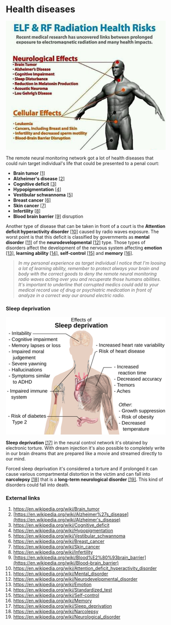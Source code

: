 # Health diseases 

![ELF radiation health](../Images/radiation_health.jpg)

The remote neural monitoring network got a lot of health diseases that could ruin target individual's life that could be presented to a penal court:

- **Brain tumor** [[1]](https://en.wikipedia.org/wiki/Brain_tumor)
- **Alzheimer's disease** [[2]](https://en.wikipedia.org/wiki/Alzheimer%27s_disease)
- **Cognitive deficit** [[3]](https://en.wikipedia.org/wiki/Cognitive_deficit)
- **Hypopigmentation** [[4]](https://en.wikipedia.org/wiki/Hypopigmentation)
- **Vestibular schwannoma** [[5]](https://en.wikipedia.org/wiki/Vestibular_schwannoma)
- **Breast cancer** [[6]](https://en.wikipedia.org/wiki/Breast_cancer)
- **Skin cancer** [[7]](https://en.wikipedia.org/wiki/Skin_cancer)
- **Infertility** [[8]](https://en.wikipedia.org/wiki/Infertility)
- **Blood brain barrier** [[9]](https://en.wikipedia.org/wiki/Blood%E2%80%93brain_barrier) disruption

Another type of disease that can be taken in front of a court is the **Attention deficit hyperactivity disorder** [[10]](https://en.wikipedia.org/wiki/Attention_deficit_hyperactivity_disorder) caused by radio waves exposure. The worst point is that this deficit is classified by governments as **mental disorder** [[11]](https://en.wikipedia.org/wiki/Mental_disorder) of the **neurodevelopmental** [[12]](https://en.wikipedia.org/wiki/Neurodevelopmental_disorder) type. Those types of disorders affect the development of the nervous system affecting **emotion** [[13]](https://en.wikipedia.org/wiki/Emotion), **learning ability** [[14]](https://en.wikipedia.org/wiki/Standardized_test), **self-control** [[15]](https://en.wikipedia.org/wiki/Self-control) and **memory** [[16]](https://en.wikipedia.org/wiki/Memory). 

> *In my personal experience as target individual I notice that I'm loosing a lot of learning ability, remember to protect always your brain and body with the correct goods to deny the remote neural monitoring radio waves acting over you and recuperate those humans abilities. It's important to underline that corrupted medics could add to your medical record use of drug or psychiatric medication in front of analyze in a correct way our around electric radio.* 

### Sleep deprivation

![Effects of sleep deprivation](../Images/Effects_of_sleep_deprivation.svg.png)

**Sleep deprivation** [[17]](https://en.wikipedia.org/wiki/Sleep_deprivation) in the neural control network it's obtained by electronic torture. With dream injection it's also possible to completely write in our brain dreams that are prepared like a movie and streamed directly to our mind. 

Forced sleep deprivation it's considered a torture and if prolonged it can cause various compartmental distortion in the victim and can fall into **narcolepsy** [[18]](https://en.wikipedia.org/wiki/Narcolepsy) that is a **long-term neurological disorder** [[19]](https://en.wikipedia.org/wiki/Neurological_disorder).  This kind of disorders could fall into death.

### External links

1. https://en.wikipedia.org/wiki/Brain_tumor
2. [https://en.wikipedia.org/wiki/Alzheimer%27s_disease](https://en.wikipedia.org/wiki/Alzheimer's_disease)
3. https://en.wikipedia.org/wiki/Cognitive_deficit
4. https://en.wikipedia.org/wiki/Hypopigmentation
5. https://en.wikipedia.org/wiki/Vestibular_schwannoma
6. https://en.wikipedia.org/wiki/Breast_cancer
7. https://en.wikipedia.org/wiki/Skin_cancer
8. https://en.wikipedia.org/wiki/Infertility
9. [https://en.wikipedia.org/wiki/Blood%E2%80%93brain_barrier](https://en.wikipedia.org/wiki/Blood–brain_barrier)
10. https://en.wikipedia.org/wiki/Attention_deficit_hyperactivity_disorder
11. https://en.wikipedia.org/wiki/Mental_disorder
12. https://en.wikipedia.org/wiki/Neurodevelopmental_disorder
13. https://en.wikipedia.org/wiki/Emotion
14. https://en.wikipedia.org/wiki/Standardized_test
15. https://en.wikipedia.org/wiki/Self-control
16. https://en.wikipedia.org/wiki/Memory
17. https://en.wikipedia.org/wiki/Sleep_deprivation
18. https://en.wikipedia.org/wiki/Narcolepsy
19. https://en.wikipedia.org/wiki/Neurological_disorder

